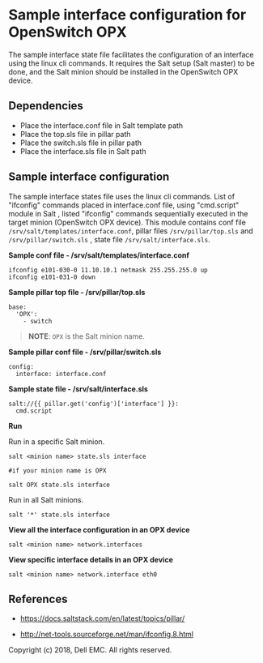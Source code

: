 # Sample interface configuration for OpenSwitch OPX

The sample interface state file facilitates the configuration of an interface using the linux cli commands. It requires the Salt setup (Salt master) to be done, and the Salt minion should be installed in the OpenSwitch OPX device.

## Dependencies

- Place the interface.conf file in Salt template path
- Place the top.sls file in pillar path
- Place the switch.sls file in pillar path
- Place the interface.sls file in Salt path

## Sample interface configuration

The sample interface states file uses the linux cli commands. List of "ifconfig" commands placed in interface.conf file, using "cmd.script" module in Salt , listed "ifconfig" commands sequentially executed in the target minion (OpenSwitch OPX device). This module contains conf file ``/srv/salt/templates/interface.conf``, pillar files ``/srv/pillar/top.sls`` and ``/srv/pillar/switch.sls`` , state file ``/srv/salt/interface.sls``.

**Sample conf file - /srv/salt/templates/interface.conf**

    ifconfig e101-030-0 11.10.10.1 netmask 255.255.255.0 up
    ifconfig e101-031-0 down

**Sample pillar top file - /srv/pillar/top.sls**

    base:
      'OPX':
        - switch

> **NOTE**: ``OPX`` is the Salt minion name.

**Sample pillar conf file - /srv/pillar/switch.sls**

    config:
      interface: interface.conf

**Sample state file - /srv/salt/interface.sls**

    salt://{{ pillar.get('config')['interface'] }}:
      cmd.script
	
**Run**

Run in a specific Salt minion.

    salt <minion name> state.sls interface

    #if your minion name is OPX

    salt OPX state.sls interface

Run in all Salt minions.

    salt '*' state.sls interface

**View all the interface configuration in an OPX device**

    salt <minion name> network.interfaces

**View specific interface details in an OPX device**

    salt <minion name> network.interface eth0

## References

- https://docs.saltstack.com/en/latest/topics/pillar/

- http://net-tools.sourceforge.net/man/ifconfig.8.html

Copyright (c) 2018, Dell EMC. All rights reserved.
